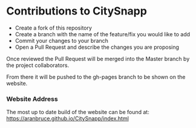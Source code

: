 # Contributions to CitySnapp

- Create a fork of this repository
- Create a branch with the name of the feature/fix you would like to add
- Commit your changes to your branch
- Open a Pull Request and describe the changes you are proposing

Once reviewed the Pull Request will be merged into the Master branch by the project collaborators.

From there it will be pushed to the gh-pages branch to be shown on the website. 


### Website Address
The most up to date build of the website can be found at: https://aranbruce.github.io/CitySnapp/index.html
